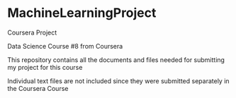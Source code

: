 # MachineLearningProject
Coursera Project

Data Science Course #8 from Coursera

This repository contains all the documents and files needed for submitting my project for this course

Individual text files are not included since they were submitted separately in the Coursera Course
